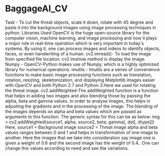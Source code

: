 # BaggageAI_CV
Task -
To cut the threat objects, scale it down, rotate with 45 degree and paste it
into the background images using image processing techniques in python.
Libraries Used
OpenCV is the huge open-source library for the computer vision, machine learning, and image processing and now it plays a major role in real-time operation which is very important in today's systems. By using it, one can process images and videos to identify objects, faces, or even handwriting of a human.
cv2.imread()- To load the image from specified file location.
cv2 imshow method is display the image.
Numpy - OpenCV-Python makes use of Numpy, which is a highly optimized library for numerical operations.
imutils - Imutils are a series of convenience functions to make basic image processing functions such as translation, rotation, resizing, skeletonization, and displaying Matplotlib images easier with OpenCV and both Python 2.7 and Python 3.Here we used for rotating the threat image.
cv2.addWeighted-The addWeighted function is a function that helps in adding two images and also blending those by passing the alpha, beta and gamma values. In order to analyse images, this helps in adjusting the gradients and in the processing of the image. The blending of the images depends on alpha and beta values which are passed as arguments to this function.
The generic syntax for this can be as below:
img = cv2.addWeighted(source1, alpha, source2, beta, gamma[, dst[, dtype]])
Here, source1 = Background image
source2 = Threat image
alpha and beta values ranges between 0 and 1 and helps in transformation of one image to another.
Here the images that we take into consideration say image one is given a weight of 0.6 and the second image has the weight of 0.4..
One can change this values according to need and see the variations.
